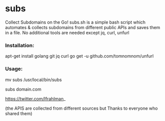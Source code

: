 # subs

Collect Subdomains on the Go!
subs.sh is a simple bash script which automates & collects subdomains from different public APIs and saves them in a file.
No additional tools are needed except jq, curl, unfurl

### Installation:

apt-get install golang git jq curl
go get -u github.com/tomnomnom/unfurl

### Usage:
mv subs /usr/local/bin/subs

subs domain.com


https://twitter.com/IfrahIman_

(the APIS are collected from different sources but Thanks to everyone who shared them)
